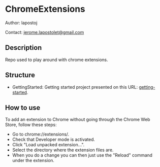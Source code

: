 # ChromeExtensions

Author: lapostoj

Contact: jerome.lapostolet@gmail.com

## Description
Repo used to play around with chrome extensions.

## Structure
* GettingStarted: Getting started project presented on this URL: [getting-started].

## How to use
To add an extension to Chrome without going through the Chrome Web Store, follow these steps:
* Go to chrome://extensions/.
* Check that Developer mode is activated.
* Click "Load unpacked extension...".
* Select the directory where the extension files are.
* When you do a change you can then just use the "Reload" command under the extension.

[getting-started]: <https://developer.chrome.com/extensions/getstarted>